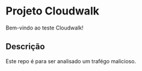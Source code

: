# Projeto Cloudwalk

Bem-vindo ao teste Cloudwalk!

## Descrição

Este repo é para ser analisado um trafégo malicioso.


